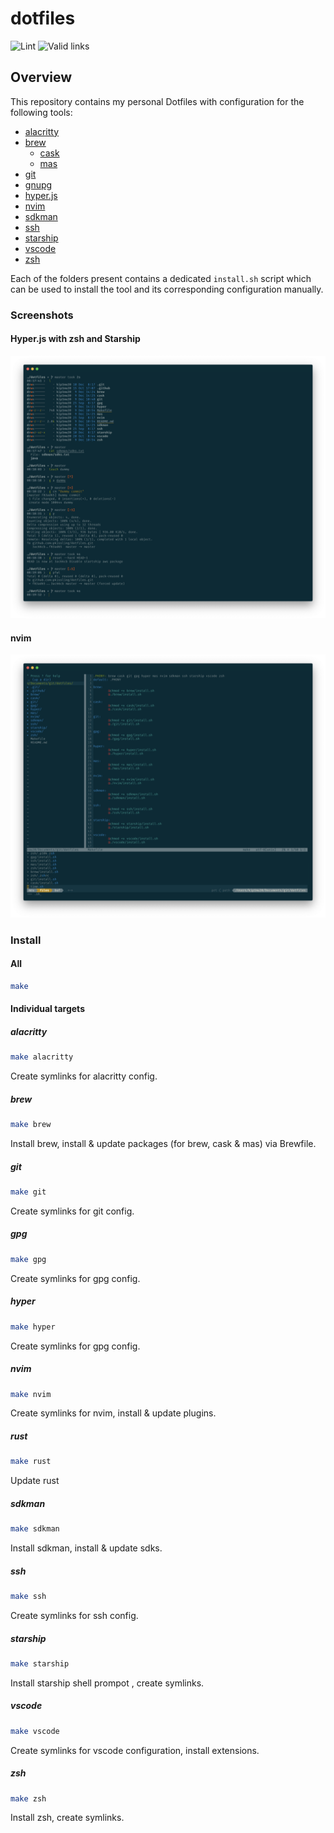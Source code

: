 # dotfiles

![Lint](https://github.com/pkissling/dotfiles/workflows/Lint/badge.svg) ![Valid links](https://github.com/pkissling/dotfiles/workflows/Valid%20links/badge.svg)

## Overview

This repository contains my personal Dotfiles with configuration
for the following tools:

- [alacritty](https://github.com/alacritty/alacritty)
- [brew](https://brew.sh/)
  - [cask](https://github.com/Homebrew/homebrew-cask)
  - [mas](https://github.com/mas-cli/mas)
- [git](https://git-scm.com/)
- [gnupg](https://gnupg.org/)
- [hyper.js](https://hyper.is/)
- [nvim](https://neovim.io/)
- [sdkman](https://sdkman.io/)
- [ssh](https://www.ssh.com/)
- [starship](https://starship.rs/)
- [vscode](https://code.visualstudio.com/)
- [zsh](https://ohmyz.sh/)

Each of the folders present contains a dedicated `install.sh` script which
can be used to install the tool and its corresponding configuration manually.

### Screenshots

#### Hyper.js with zsh and Starship

![Hyper.js with zsh and Starship](/.github/screenshots/hyper_zsh_starship.png)

#### nvim

![nvim](/.github/screenshots/nvim.png)

### Install

#### All

```bash
make
```

#### Individual targets

##### alacritty

```bash
make alacritty
```

Create symlinks for alacritty config.

##### brew

```bash
make brew
```

Install brew, install & update packages (for brew, cask & mas) via Brewfile.

##### git

```bash
make git
```

Create symlinks for git config.

##### gpg

```bash
make gpg
```

Create symlinks for gpg config.

##### hyper

```bash
make hyper
```

Create symlinks for gpg config.

<!-- markdownlint-disable -->
##### nvim
<!-- markdownlint-restore -->
```bash
make nvim
```

Create symlinks for nvim, install & update plugins.

##### rust

```bash
make rust
```

Update rust

##### sdkman

```bash
make sdkman
```

Install sdkman, install & update sdks.

##### ssh

```bash
make ssh
```

Create symlinks for ssh config.

##### starship

```bash
make starship
```

Install starship shell prompot , create symlinks.

##### vscode

```bash
make vscode
```

Create symlinks for vscode configuration, install extensions.

##### zsh

```bash
make zsh
```

Install zsh, create symlinks.
